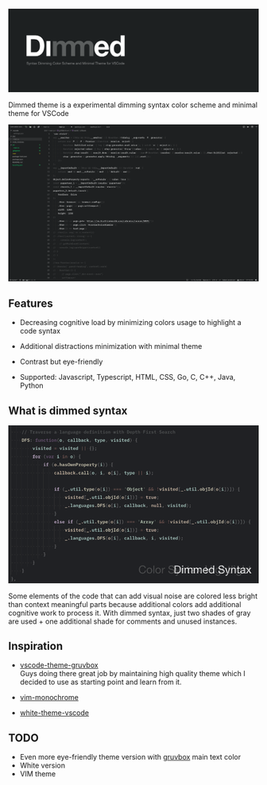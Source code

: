 ![Dimmed](images/dimmed-banner.png)

Dimmed theme is a experimental dimming syntax color scheme and minimal theme for VSCode

![dimmed-screenshot](images/dimmed-screenshot.png)

## Features

* Decreasing cognitive load by minimizing colors usage to highlight a code syntax

* Additional distractions minimization with minimal theme

* Contrast but eye-friendly

* Supported: Javascript, Typescript, HTML, CSS, Go, C, C++, Java, Python

## What is dimmed syntax

![dimmed-animation](images/dimmed-animation.gif)

Some elements of the code that can add visual noise are colored less bright than context meaningful parts because additional colors add additional cognitive work to process it. With dimmed syntax, just two shades of gray are used + one additional shade for comments and unused instances.

## Inspiration

* [vscode-theme-gruvbox](https://github.com/jdinhify/vscode-theme-gruvbox)\
 Guys doing there great job by maintaining high quality theme which I decided to use as starting point and learn from it.

* [vim-monochrome](https://github.com/fxn/vim-monochrome)

* [white-theme-vscode](https://github.com/arthurwhite/white-theme-vscode)

## TODO

* Even more eye-friendly theme version with [gruvbox](https://github.com/morhetz/gruvbox) main text color
* White version
* VIM theme
